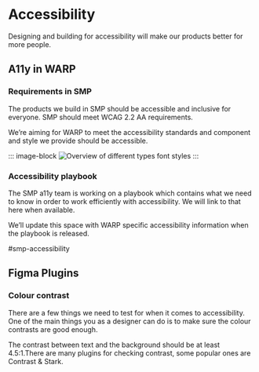 # Accessibility
Designing and building for accessibility will make our products better for more people.

## A11y in WARP
### Requirements in SMP
The products we build in SMP should be accessible and inclusive for everyone. SMP should meet WCAG 2.2 AA requirements.

We’re aiming for WARP to meet the accessibility standards and component and style we provide should be accessible.

::: image-block
![Overview of different types font styles](/images/foundations/a11y-icon.png)
:::

### Accessibility playbook
The SMP a11y team is working on a playbook which contains what we need to know in order to work efficiently with accessibility. We will link to that here when available.

We’ll update this space with WARP specific accessibility information when the playbook is released.

#smp-accessibility

## Figma Plugins
### Colour contrast
There are a few things we need to test for when it comes to accessibility. 
One of the main things you as a designer can do is to make sure the colour contrasts are good enough.

The contrast between text and the background should be at least 4.5:1.There are many plugins for checking contrast, some popular ones are Contrast & Stark.